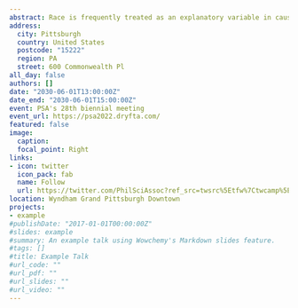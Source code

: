 ```yaml
---
abstract: Race is frequently treated as an explanatory variable in causal models throughout the social sciences. Yet, there is lively disagreement about the causal status of race. Chapter 4 I defend a position I call causal agnosticism about race, which holds that it is reasonable to withhold judgment as to whether or not race is a cause. 
address:
  city: Pittsburgh
  country: United States
  postcode: "15222"
  region: PA
  street: 600 Commonwealth Pl
all_day: false
authors: []
date: "2030-06-01T13:00:00Z"
date_end: "2030-06-01T15:00:00Z"
event: PSA's 28th biennial meeting
event_url: https://psa2022.dryfta.com/
featured: false
image:
  caption: 
  focal_point: Right
links:
- icon: twitter
  icon_pack: fab
  name: Follow
  url: https://twitter.com/PhilSciAssoc?ref_src=twsrc%5Etfw%7Ctwcamp%5Eembeddedtimeline%7Ctwterm%5Escreen-name%3APhilSciAssoc%7Ctwcon%5Es1_c1
location: Wyndham Grand Pittsburgh Downtown
projects:
- example
#publishDate: "2017-01-01T00:00:00Z"
#slides: example
#summary: An example talk using Wowchemy's Markdown slides feature.
#tags: []
#title: Example Talk
#url_code: ""
#url_pdf: ""
#url_slides: ""
#url_video: ""
---
```


 
 
